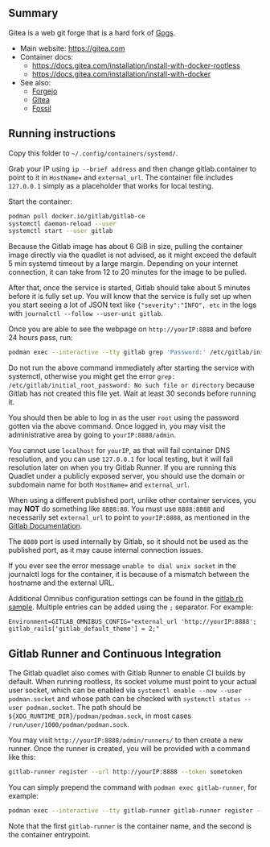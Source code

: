 ## Summary

Gitea is a web git forge that is a hard fork of [Gogs](https://gogs.io/).

* Main website: https://gitea.com
* Container docs:
  * https://docs.gitea.com/installation/install-with-docker-rootless
  * https://docs.gitea.com/installation/install-with-docker
* See also:
  * [Forgejo](../forgejo)
  * [Gitea](../gitea)
  * [Fossil](../fossil)

## Running instructions

Copy this folder to `~/.config/containers/systemd/`.

Grab your IP using `ip --brief address` and then change gitlab.container to
point to it in `HostName=` and `external_url`. The container file includes
`127.0.0.1` simply as a placeholder that works for local testing.

Start the container:

```bash
podman pull docker.io/gitlab/gitlab-ce
systemctl daemon-reload --user
systemctl start --user gitlab
```

Because the Gitlab image has about 6 GiB in size, pulling the container image
directly via the quadlet is not advised, as it might exceed the default 5 min
systemd timeout by a large margin. Depending on your internet connection,
it can take from 12 to 20 minutes for the image to be pulled.

After that, once the service is started, Gitlab should take about 5 minutes
before it is fully set up. You will know that the service is fully set up when
you start seeing a lot of JSON text like `{"severity":"INFO", etc` in the logs
with `journalctl --follow --user-unit gitlab`.

Once you are able to see the webpage on
`http://yourIP:8888` and before 24 hours pass, run:

```bash
podman exec --interactive --tty gitlab grep 'Password:' /etc/gitlab/initial_root_password
```

Do not run the above command immediately after starting the service with
systemctl, otherwise you might get the error
`grep: /etc/gitlab/initial_root_password: No such file or directory`
because Gitlab has not created this file yet.
Wait at least 30 seconds before running it.

You should then be able to log in as the user `root` using the password gotten
via the above command.
Once logged in, you may visit the administrative area by going to
`yourIP:8888/admin`.

You cannot use `localhost` for `yourIP`, as that will fail container DNS
resolution, and you can use `127.0.0.1` for local testing, but it will fail
resolution later on when you try Gitlab Runner. If you are running this Quadlet
under a publicly exposed server, you should use the domain or subdomain name
for both `HostName=` and `external_url`.

When using a different published port, unlike other container services,
you may **NOT** do something like `8888:80`. You must use `8888:8888` and
necessarily set `external_url` to point to `yourIP:8888`, as mentioned in the
[Gitlab Documentation](https://docs.gitlab.com/ee/install/docker.html#expose-gitlab-on-different-ports).

The `8080` port is used internally by Gitlab, so it should not be used as the
published port, as it may cause internal connection issues.

If you ever see the error message `unable to dial unix socket` in the journalctl
logs for the container, it is because of a mismatch between the hostname and
the external URL.

Additional Omnibus configuration settings can be found in the
[gitlab.rb sample](https://gitlab.com/gitlab-org/omnibus-gitlab/blob/master/files/gitlab-config-template/gitlab.rb.template).
Multiple entries can be added using the `;` separator. For example:

```
Environment=GITLAB_OMNIBUS_CONFIG="external_url 'http://yourIP:8888'; gitlab_rails['gitlab_default_theme'] = 2;"
```

## Gitlab Runner and Continuous Integration

The Gitlab quadlet also comes with Gitlab Runner to enable CI builds by default.
When running rootless, its socket volume must point to your actual user socket,
which can be enabled via `systemctl enable --now --user podman.socket` and
whose path can be checked with `systemctl status --user podman.socket`.
The path should be `${XDG_RUNTIME_DIR}/podman/podman.sock`, in most cases
`/run/user/1000/podman/podman.sock`.

You may visit `http://yourIP:8888/admin/runners/` to then create a new runner.
Once the runner is created, you will be provided with a command like this:

```bash
gitlab-runner register --url http://yourIP:8888 --token sometoken
```

You can simply prepend the command with `podman exec gitlab-runner`, for example:

```bash
podman exec --interactive --tty gitlab-runner gitlab-runner register --url http://yourIP:8888 --token sometoken
```

Note that the first `gitlab-runner` is the container name, and the second is
the container entrypoint.
